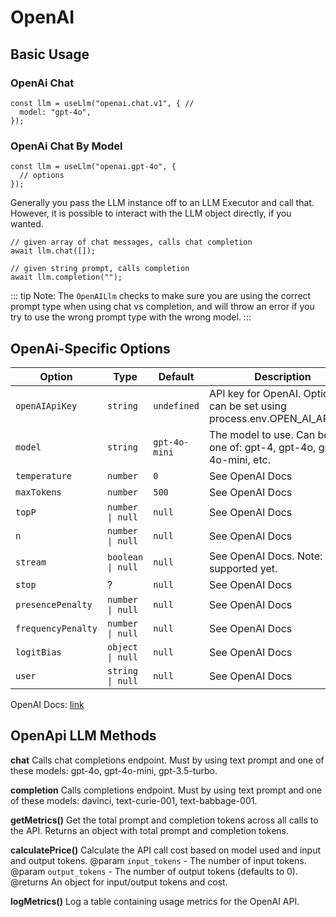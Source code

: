 # OpenAI

## Basic Usage

### OpenAi Chat

```typescript:no-line-numbers
const llm = useLlm("openai.chat.v1", { //
  model: "gpt-4o",
});
```

### OpenAi Chat By Model

```typescript:no-line-numbers
const llm = useLlm("openai.gpt-4o", {
  // options
});
```

Generally you pass the LLM instance off to an LLM Executor and call that. However, it is possible to interact with the LLM object directly, if you wanted.

```typescript:no-line-numbers
// given array of chat messages, calls chat completion
await llm.chat([]);

// given string prompt, calls completion
await llm.completion("");
```

::: tip
Note: The `OpenAILlm` checks to make sure you are using the correct prompt type when using chat vs completion, and will throw an error if you try to use the wrong prompt type with the wrong model.
:::

## OpenAi-Specific Options

| Option             | Type              | Default       | Description                                                                 |
| ------------------ | ----------------- | ------------- | --------------------------------------------------------------------------- |
| `openAIApiKey`     | `string`          | `undefined`   | API key for OpenAI. Optionally can be set using process.env.OPEN_AI_API_KEY |
| `model`            | `string`          | `gpt-4o-mini` | The model to use. Can be any one of: gpt-4, gpt-4o, gpt-4o-mini, etc.       |
| `temperature`      | `number`          | `0`           | See OpenAI Docs                                                             |
| `maxTokens`        | `number`          | `500`         | See OpenAI Docs                                                             |
| `topP`             | `number \| null`  | `null`        | See OpenAI Docs                                                             |
| `n`                | `number \| null`  | `null`        | See OpenAI Docs                                                             |
| `stream`           | `boolean \| null` | `null`        | See OpenAI Docs. Note: Not supported yet.                                   |
| `stop`             | ?                 | `null`        | See OpenAI Docs                                                             |
| `presencePenalty`  | `number \| null`  | `null`        | See OpenAI Docs                                                             |
| `frequencyPenalty` | `number \| null`  | `null`        | See OpenAI Docs                                                             |
| `logitBias`        | `object \| null`  | `null`        | See OpenAI Docs                                                             |
| `user`             | `string \| null`  | `null`        | See OpenAI Docs                                                             |

OpenAI Docs: [link](https://platform.openai.com/docs/api-reference/completions)

## OpenApi LLM Methods

**chat**
Calls chat completions endpoint. Must by using text prompt and one of these models: gpt-4o, gpt-4o-mini, gpt-3.5-turbo.

**completion**
Calls completions endpoint. Must by using text prompt and one of these models: davinci, text-curie-001, text-babbage-001.

**getMetrics()**
Get the total prompt and completion tokens across all calls to the API. Returns an object with total prompt and completion tokens.

**calculatePrice()**
Calculate the API call cost based on model used and input and output tokens.
@param `input_tokens` - The number of input tokens.
@param `output_tokens` - The number of output tokens (defaults to 0).
@returns An object for input/output tokens and cost.

**logMetrics()**
Log a table containing usage metrics for the OpenAI API.
